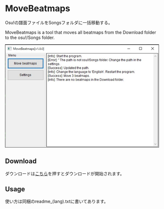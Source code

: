# MoveBeatmaps
Osu!の譜面ファイルをSongsフォルダに一括移動する。

MoveBeatmaps is a tool that moves all beatmaps from the Download folder to the osu!/Songs folder.

![](img/main_window.jpg)

## Download
ダウンロードは[こちら]()を押すとダウンロードが開始されます。

## Usage
使い方は同梱のreadme_(lang).txtに書いてあります。